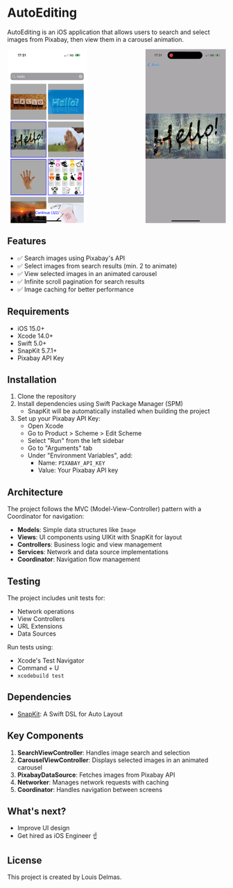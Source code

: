 # AutoEditing

AutoEditing is an iOS application that allows users to search and select images from Pixabay, then view them in a carousel animation.

<div style="display: flex; justify-content: space-between; gap: 16px">
    <img src="search_view.png" alt="Search View" height="400"/>
    <img src="carousel_view.gif" alt="Carousel Animation" height="400"/>
</div>

## Features

- ✅ Search images using Pixabay's API
- ✅ Select images from search results (min. 2 to animate)
- ✅ View selected images in an animated carousel
- ✅ Infinite scroll pagination for search results
- ✅ Image caching for better performance

## Requirements

- iOS 15.0+
- Xcode 14.0+
- Swift 5.0+
- SnapKit 5.7.1+
- Pixabay API Key

## Installation

1. Clone the repository
2. Install dependencies using Swift Package Manager (SPM)
   - SnapKit will be automatically installed when building the project
3. Set up your Pixabay API Key:
   - Open Xcode
   - Go to Product > Scheme > Edit Scheme
   - Select "Run" from the left sidebar
   - Go to "Arguments" tab
   - Under "Environment Variables", add:
     - Name: `PIXABAY_API_KEY`
     - Value: Your Pixabay API key

## Architecture

The project follows the MVC (Model-View-Controller) pattern with a Coordinator for navigation:

- **Models**: Simple data structures like `Image`
- **Views**: UI components using UIKit with SnapKit for layout
- **Controllers**: Business logic and view management
- **Services**: Network and data source implementations
- **Coordinator**: Navigation flow management

## Testing

The project includes unit tests for:

- Network operations
- View Controllers
- URL Extensions
- Data Sources

Run tests using:

- Xcode's Test Navigator
- Command + U
- `xcodebuild test`

## Dependencies

- [SnapKit](https://github.com/SnapKit/SnapKit): A Swift DSL for Auto Layout

## Key Components

1. **SearchViewController**: Handles image search and selection
2. **CarouselViewController**: Displays selected images in an animated carousel
3. **PixabayDataSource**: Fetches images from Pixabay API
4. **Networker**: Manages network requests with caching
5. **Coordinator**: Handles navigation between screens

## What's next?

- Improve UI design
- Get hired as iOS Engineer ☝️

## License

This project is created by Louis Delmas.
